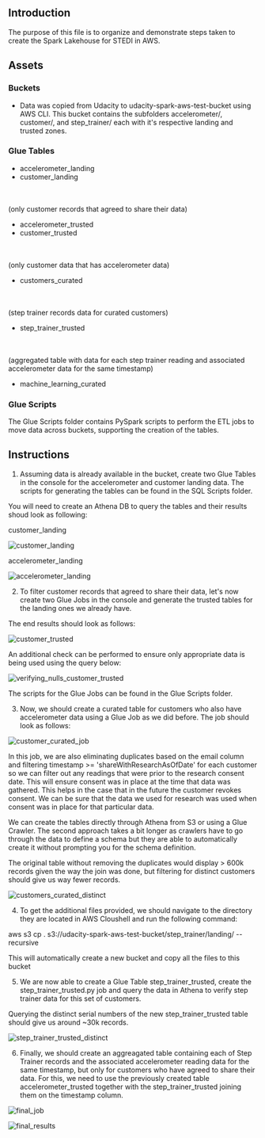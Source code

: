 ## Introduction

The purpose of this file is to organize and demonstrate steps taken to create the Spark Lakehouse for STEDI in AWS.

## Assets
### Buckets

- Data was copied from Udacity to udacity-spark-aws-test-bucket using AWS CLI. This bucket contains the subfolders accelerometer/, customer/, and step_trainer/ each with it's respective landing and trusted zones.

### Glue Tables

- accelerometer_landing
- customer_landing

<br></br>
(only customer records that agreed to share their data)
- accelerometer_trusted
- customer_trusted 

<br></br>
(only customer data that has accelerometer data)
- customers_curated

<br></br>
(step trainer records data for curated customers)
- step_trainer_trusted

<br></br>
(aggregated table with data for each step trainer reading and associated accelerometer data for the same timestamp)
- machine_learning_curated

### Glue Scripts

The Glue Scripts folder contains PySpark scripts to perform the ETL jobs to move data across buckets, supporting the creation of the tables.

## Instructions

1. Assuming data is already available in the bucket, create two Glue Tables in the console for the accelerometer and customer landing data. The scripts for generating the tables can be found in the SQL Scripts folder.

You will need to create an Athena DB to query the tables and their results shoud look as following:

customer_landing

![customer_landing](/images/customer_landing.jpg)

accelerometer_landing

![accelerometer_landing](/images/accelerometer_landing.jpg)

2. To filter customer records that agreed to share their data, let's now create two Glue Jobs in the console and generate the trusted tables for the landing ones we already have.

The end results should look as follows:

![customer_trusted](/images/customer_trusted.jpg)

An additional check can be performed to ensure only appropriate data is being used using the query below:

![verifying_nulls_customer_trusted](/images/verifying_nulls_customer_trusted.jpg)


The scripts for the Glue Jobs can be found in the Glue Scripts folder.

3. Now, we should create a curated table for customers who also have accelerometer data using a Glue Job as we did before. The job should look as follows:

![customer_curated_job](/images/customer_curated_job.jpg)

In this job, we are also eliminating duplicates based on the email column and filtering timestamp >= 'shareWithResearchAsOfDate' for each customer so we can filter out any readings that were prior to the research consent date. This will ensure consent was in place at the time that data was gathered. This helps in the case that in the future the customer revokes consent. We can be sure that the data we used for research was used when consent was in place for that particular data.

We can create the tables directly through Athena from S3 or using a Glue Crawler. The second approach takes a bit longer as crawlers have to go through the data to define a schema but they are able to automatically create it without prompting you for the schema definition.

The original table without removing the duplicates would display > 600k records given the way the join was done, but filtering for distinct customers should give us way fewer records.

![customers_curated_distinct](/images/customers_curated_distinct.jpg)

4. To get the additional files provided, we should navigate to the directory they are located in AWS Cloushell and run the following command: 

aws s3 cp . s3://udacity-spark-aws-test-bucket/step_trainer/landing/ --recursive

This will automatically create a new bucket and copy all the files to this bucket

5. We are now able to create a Glue Table step_trainer_trusted, create the step_trainer_trusted.py job and query the data in Athena to verify step trainer data for this set of customers.

Querying the distinct serial numbers of the new step_trainer_trusted table should give us around ~30k records.

![step_trainer_trusted_distinct](/images/step_trainer_trusted_distinct.jpg)

6. Finally, we should create an aggreagated table containing each of Step Trainer records and the associated accelerometer reading data for the same timestamp, but only for customers who have agreed to share their data. For this, we need to use the previously created table accelerometer_trusted together with the step_trainer_trusted joining them on the timestamp column.


![final_job](/images/final_job.jpg)

![final_results](/images/final_results.jpg)
